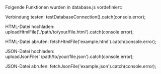 Folgende Funktionen wurden in database.js vordefiniert:

Verbindung testen:
testDatabaseConnection().catch(console.error);

HTML-Datei hochladen:
uploadHtmlFile('./path/to/your/file.html').catch(console.error);

HTML-Datei abrufen:
fetchHtmlFile('example.html').catch(console.error);

JSON-Datei hochladen:
uploadJsonFile('./path/to/your/file.json').catch(console.error);

JSON-Datei abrufen:
fetchJsonFile('example.json').catch(console.error);